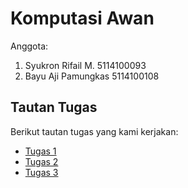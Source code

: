 # Komputasi Awan

Anggota:
1. Syukron Rifail M. 5114100093
2. Bayu Aji Pamungkas 5114100108

## Tautan Tugas

Berikut tautan tugas yang kami kerjakan:
- [Tugas 1](Tugas_1)
- [Tugas 2](Tugas_2)
- [Tugas 3](Tugas_3)
